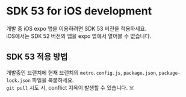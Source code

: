 # SDK 53 for iOS development

개발 중 iOS expo 앱을 이용하려면 SDK 53 버전을 적용하세요.  
iOS에서는 SDK 52 버전의 앱을 expo 앱에서 열어볼 수 없습니다.

## SDK 53 적용 방법

개발중인 브랜치에 현재 브랜치의 `metro.config.js`, `package.json`, `package-lock.json` 파일을 복붙하세요.  
`git pull` 시도 시, conflict 지옥이 발생할 수 있습니다. ☠️
